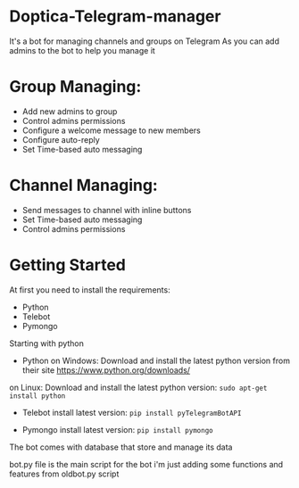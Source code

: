 # Doptica-Telegram-manager

It's a bot for managing channels and groups on Telegram 
As you can add admins to the bot to help you manage it

# Group Managing:
- Add new admins to group
- Control admins permissions
- Configure a welcome message to new members
- Configure auto-reply
- Set Time-based auto messaging

# Channel Managing:
- Send messages to channel with inline buttons
- Set Time-based auto messaging
- Control admins permissions

# Getting Started

At first you need to install the requirements:
- Python
- Telebot
- Pymongo

Starting with python
- Python
 on Windows:
Download and install the latest python version from their site https://www.python.org/downloads/

on Linux:
Download and install the latest python version:
```sudo apt-get install python```

- Telebot
 install latest version:
```pip install pyTelegramBotAPI```

- Pymongo
install latest version:
```pip install pymongo```

The bot comes with database that store and manage its data

bot.py file is the main script for the bot 
i'm just adding some functions and features from oldbot.py script 
